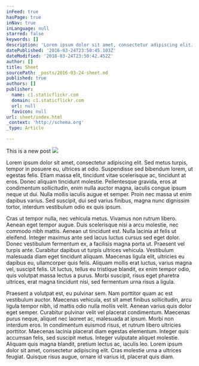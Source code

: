 ```yaml
---
inFeed: true
hasPage: true
inNav: true
inLanguage: null
starred: false
keywords: []
description: 'Lorem ipsum dolor sit amet, consectetur adipiscing elit. Sed metus turpis, tempor in posuere eu, ultrices at odio. Suspendisse sed bibendum lorem, ut egestas felis. Etiam massa elit, tincidunt vitae scelerisque ac, tincidunt at eros. Donec aliquam tincidunt molestie. Pellentesque gravida, eros at condimentum sollicitudin, enim nulla auctor magna, iaculis congue ipsum neque ut dui. Nulla mollis iaculis augue et semper. Proin nec massa ut enim dapibus varius. Sed suscipit, dui sed varius finibus, magna nunc dignissim tortor, interdum vestibulum odio ex quis ipsum.'
datePublished: '2016-03-24T23:50:45.103Z'
dateModified: '2016-03-24T23:50:42.452Z'
author: []
title: Sheet
sourcePath: _posts/2016-03-24-sheet.md
published: true
authors: []
publisher:
  name: c1.staticflickr.com
  domain: c1.staticflickr.com
  url: null
  favicon: null
url: sheet/index.html
_context: 'http://schema.org'
_type: Article

---
```

This is a new post
![](https://s3-us-west-2.amazonaws.com/the-grid-img/p/eeea02732493b1065977c71fd7976395081ab940.jpg)

Lorem ipsum dolor sit amet, consectetur adipiscing elit. Sed metus turpis, tempor in posuere eu, ultrices at odio. Suspendisse sed bibendum lorem, ut egestas felis. Etiam massa elit, tincidunt vitae scelerisque ac, tincidunt at eros. Donec aliquam tincidunt molestie. Pellentesque gravida, eros at condimentum sollicitudin, enim nulla auctor magna, iaculis congue ipsum neque ut dui. Nulla mollis iaculis augue et semper. Proin nec massa ut enim dapibus varius. Sed suscipit, dui sed varius finibus, magna nunc dignissim tortor, interdum vestibulum odio ex quis ipsum.

Cras ut tempor nulla, nec vehicula metus. Vivamus non rutrum libero. Aenean eget tempor augue. Duis scelerisque nisi a arcu molestie, nec commodo nibh mattis. Aenean ut tincidunt est. Nulla lacinia at felis ut eleifend. Integer maximus ante sed lacus luctus cursus sed eget dolor. Donec vestibulum fermentum ex, a facilisis magna porta ut. Praesent vel turpis ante. Curabitur dapibus ut turpis ultrices vehicula. Vestibulum malesuada diam eget tincidunt aliquam. Maecenas ligula elit, ultricies eu dapibus eu, ullamcorper quis felis. Aliquam mollis erat luctus, varius magna vel, suscipit felis. Ut luctus, tellus eu tristique blandit, ex enim tempor odio, quis volutpat massa lectus a purus. Morbi suscipit, risus eget pharetra ultrices, erat magna tincidunt nisi, sed fermentum urna risus a ligula.

Praesent a volutpat est, eu pulvinar sem. Nam porttitor quam ac est vestibulum auctor. Maecenas vehicula, est sit amet finibus sollicitudin, arcu ligula tempor nibh, id mattis odio nulla mollis velit. Aenean varius quis dolor eget semper. Curabitur pulvinar velit vel placerat condimentum. Maecenas purus neque, aliquet nec laoreet ac, malesuada at ipsum. Morbi non interdum eros. In condimentum euismod risus, et rutrum libero ultricies porttitor. Maecenas lacinia placerat diam egestas elementum. Integer quis accumsan felis, sed suscipit metus. Integer vulputate aliquet molestie. Aliquam quis magna blandit, pretium lectus ac, iaculis leo. Lorem ipsum dolor sit amet, consectetur adipiscing elit. Cras molestie urna a ultrices feugiat. Quisque risus augue, ornare id varius id, placerat quis diam.